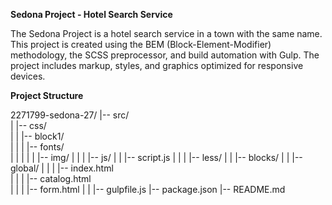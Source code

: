 **Sedona Project - Hotel Search Service**

The Sedona Project is a hotel search service in a town with the same name. 
This project is created using the BEM (Block-Element-Modifier) methodology,
the SCSS preprocessor, and build automation with Gulp. 
The project includes markup, styles, and graphics optimized for responsive devices.

**Project Structure**

2271799-sedona-27/
|-- src/<br>
|   |-- css/<br>
|   |   |-- block1/<br>
|   |
|   |-- fonts/<br>
|   | 
|   |
|   |-- img/
|   |
|   |-- js/
|   |   |-- script.js
|   |
|   |-- less/
|   |   |-- blocks/
|   |   |-- global/
|   |
|   |-- index.html<br>
|   |
|   |-- catalog.html<br>
|   | 
|   |-- form.html
|   |
|-- gulpfile.js
|-- package.json
|-- README.md

